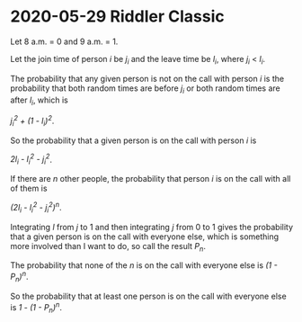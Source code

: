 2020-05-29 Riddler Classic
==========================
Let 8 a.m. = 0 and 9 a.m. = 1.

Let the join time of person _i_ be _j<sub>i</sub>_ and the leave time
be _l<sub>i</sub>_, where _j<sub>i</sub>_ < _l<sub>i</sub>_.

The probability that any given person is not on the call with person _i_
is the probability that both random times are before _j<sub>i</sub>_ or both
random times are after _l<sub>i</sub>_, which is

_j<sub>i</sub><sup>2</sup> + (1 - l<sub>i</sub>)<sup>2</sup>_.

So the probability that a given person is on the call with person _i_ is

_2l<sub>i</sub> - l<sub>i</sub><sup>2</sup> - j<sub>i</sub><sup>2</sup>_.

If there are _n_ other people, the probability that person _i_ is on the
call with all of them is

_(2l<sub>i</sub> - l<sub>i</sub><sup>2</sup> - j<sub>i</sub><sup>2</sup>)<sup>n</sup>_.

Integrating _l_ from _j_ to 1 and then integrating _j_ from 0 to 1 gives
the probability that a given person is on the call with everyone else, which
is something more involved than I want to do, so call the result
_P<sub>n</sub>_.

The probability that none of the _n_ is on the call with everyone else is
_(1 - P<sub>n</sub>)<sup>n</sup>_.

So the probability that at least one person is on the call with everyone
else is _1 - (1 - P<sub>n</sub>)<sup>n</sup>_.
